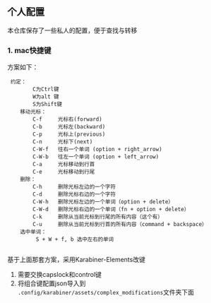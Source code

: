 ## 个人配置

本仓库保存了一些私人的配置，便于查找与转移



### 1. mac快捷键



方案如下：

```
 约定：
        C为Ctrl键
        W为alt 键
        S为Shift键
    移动光标：
        C-f     光标右(forward)
        C-b     光标左(backward)
        C-p     光标上(previous)
        C-n     光标下(next)
        C-W-f   往右一个单词 (option + right_arrow)
        C-W-b   往左一个单词 (option + left_arrow)
        C-a     光标移动到行首
        C-e     光标移动到行尾
    删除：
        C-h     删除光标左边的一个字符
        C-d     删除光标右边的一个字符
        C-W-h   删除光标左边的一个单词（option + delete）
        C-W-d   删除光标右边的一个单词（fn + option + delete）
        C-k     删除从当前光标到行尾的所有内容（这个有）
        C-u     删除从当前光标到行首的所有内容（command + backspace）
    选中单词：
         S + W + f, b 选中左右的单词


```



基于上面那套方案，采用Karabiner-Elements改键

1. 需要交换capslock和control键
2. 将组合键配置json导入到 `.config/karabiner/assets/complex_modifications`文件夹下面